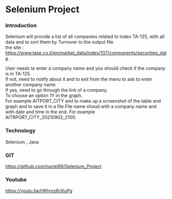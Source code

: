 # Selenium Project
### Introduction<br>
Selenium will provide a list of all companies related to index TA-125, with all data and to sort them by Turnover to the output file <br>
the site : https://www.tase.co.il/en/market_data/index/137/components/securities_data .  <br>

User needs to enter a company name and you should check if the company is in TA-125. <br>
If not, need to notify about it and to exit from the menu to ask to enter another company name <br>
If yes, need to go through the link of a company. <br>
To choose an option 1Y in the graph.  <br>
For example AITPORT_CITY and to make up a screenshot of the table and graph and to save it in a file.File name shoud with a company name and <br>
with date and time in the end. For example AITRPORT_CITY_20210902_2100. <br>

### Technology 
Selenium , Java 

### GIT
https://github.com/nuriel99/Selenium_Project

### Youtube
https://youtu.be/H6hmz6cKuPg

